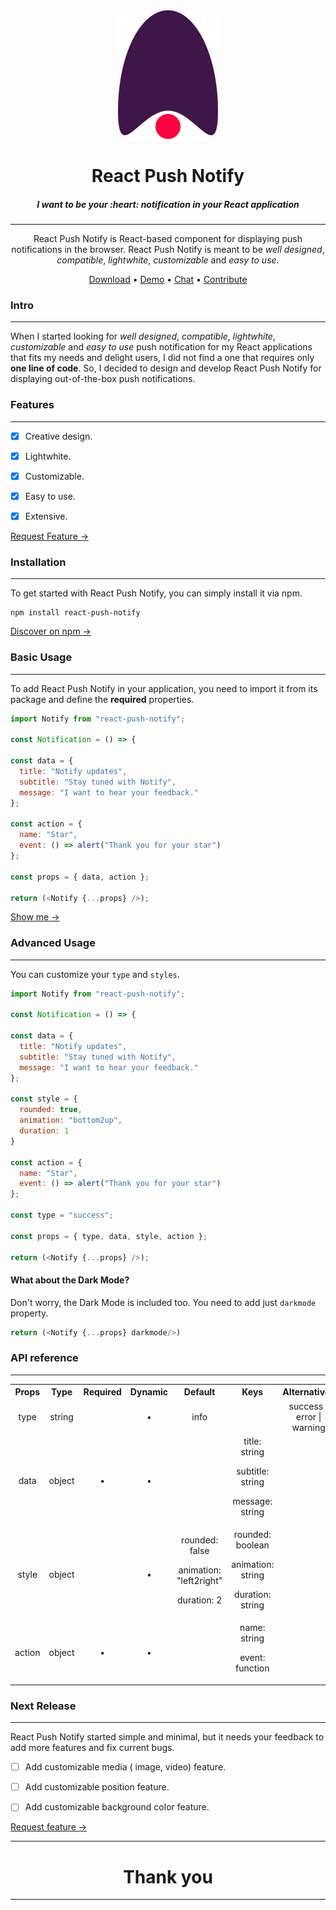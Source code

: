 <div align="center">
  <img src="Logo.svg"> 
  <h1>React Push Notify</h1>
  <h5>I want to be your :heart: notification in your React application</h5>

---

<span>React Push Notify is React-based component for displaying push notifications in the browser. React Push Notify is meant to be _well designed_, _compatible_, _lightwhite_, _customizable_ and _easy to use_.
</span>

[Download](https://www.npmjs.com/package/react-push-notify) • 
[Demo](https://eejv4.csb.app/) • 
[Chat](https://spectrum.chat/users/menai-ala-eddine) • 
[Contribute](https://github.com/MenaiAla/react-push-notify/pulls) 

</div>

</div>

### Intro
---

When I started looking for _well designed_, _compatible_, _lightwhite_, _customizable_ and _easy to use_ push notification for my React applications that fits my needs and delight users, I did not find a one that requires only **one line of code**. So, I decided to design and develop React Push Notify for displaying out-of-the-box push notifications.


### Features
---

- [x] Creative design.

- [x] Lightwhite.

- [x] Customizable.

- [x] Easy to use.

- [x] Extensive.

[Request Feature →](https://github.com/MenaiAla/react-push-notify/pulls)

### Installation
---

To get started with React Push Notify, you can simply install it via npm.

```command
npm install react-push-notify
```

[Discover on npm →](https://www.npmjs.com/package/react-push-notify)

### Basic Usage
---

To add React Push Notify in your application, you need to import it from its package and define the **required** properties.

```Javascript
import Notify from "react-push-notify";

const Notification = () => {

const data = {
  title: "Notify updates",
  subtitle: "Stay tuned with Notify",
  message: "I want to hear your feedback."
};

const action = {
  name: "Star",
  event: () => alert("Thank you for your star")
};

const props = { data, action };

return (<Notify {...props} />);

```
[Show me →](https://codesandbox.io/s/q3934)


### Advanced Usage
---

You can customize your `type` and `styles`.

```Javascript
import Notify from "react-push-notify";

const Notification = () => {

const data = {
  title: "Notify updates",
  subtitle: "Stay tuned with Notify",
  message: "I want to hear your feedback."
};

const style = {
  rounded: true,
  animation: "bottom2up",
  duration: 1
}

const action = {
  name: "Star",
  event: () => alert("Thank you for your star")
};

const type = "success";

const props = { type, data, style, action };

return (<Notify {...props} />);

```

#### What about the Dark Mode?

Don't worry, the  Dark Mode is included too. You need to add just `darkmode` property.

```Javascript
return (<Notify {...props} darkmode/>)
```

### API reference
---

<table width="100%">

<tr align="center">
<th>
Props
</th>
<th>
Type
</th>
<th>
Required
</th>
<th>
Dynamic
</th>
<th>
Default
</th>
<th>
Keys
</th>
<th>
Alternatives
</th>
</tr>

<tr align="center">
<td>
type
</td>
<td>
string
</td>
<td>
</td>
<td>
•
</td>
<td>
info
</td>
<td>
</td>
<td>
success | error | warning
</td>
</tr>


<tr align="center">
<td>
data
</td>
<td>
object
</td>
<td>
 •
</td>
<td>
•
</td>
<td>
</td>
<td>
title: string

subtitle: string

message: string

</td>
<td>
</td>
</tr>


<tr align="center">
<td>
style
</td>
<td>
object
</td>
<td>
</td>
<td>
•
</td>
<td>
rounded: false

animation: "left2right"

duration: 2

</td>
<td>
rounded: boolean

animation: string

duration: string

</td>
<td>
</td>
</tr>



<tr align="center">
<td>
action
</td>
<td>
object
</td>
<td>
•
</td>
<td>
•
</td>
<td>
</td>
<td>
name: string

event: function

</td>
<td>
</td>
</tr>
</table>

### Next Release
---

React Push Notify started simple and minimal, but it needs your feedback to add more features and fix current bugs.

- [ ] Add customizable media ( image, video) feature.

- [ ] Add customizable position feature.

- [ ] Add customizable background color feature.

[Request feature →](https://github.com/MenaiAla/react-push-notify/pulls)

---
<h1 align="center">Thank you</h1>

---